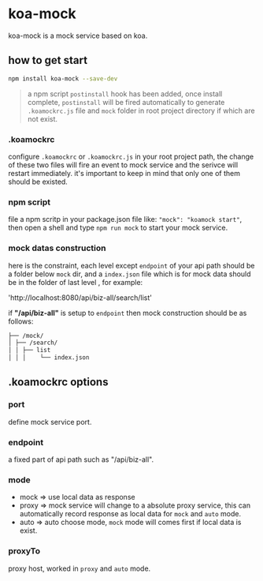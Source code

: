 # koa-mock

koa-mock is a mock service based on koa.

## how to get start

```bash
npm install koa-mock --save-dev
```

> a npm script `postinstall` hook has been added, once install complete, `postinstall` will be fired automatically to generate `.koamockrc.js` file and `mock` folder in root project directory if which are not exist.

### .koamockrc

configure `.koamockrc` or `.koamockrc.js` in your root project path, the change of these two files will fire an event to mock service and the serivce will restart immediately. it's important to keep in mind that only one of them should be existed.

### npm script

file a npm scritp in your package.json file like: `"mock": "koamock start"`, then open a shell and type `npm run mock` to start your mock service.

### mock datas construction

here is the constraint, each level except `endpoint` of your api path should be a folder below `mock` dir, and a `index.json` file which is for mock data should be in the folder of last level , for example:

'http://localhost:8080/api/biz-all/search/list'

if **"/api/biz-all"** is setup to `endpoint` then mock construction should be as follows:

```bash
├── /mock/
│ ├── /search/
│ │ ├── list
│ │ │    └── index.json
```

## .koamockrc options

### port

define mock service port.

### endpoint

a fixed part of api path such as "/api/biz-all".

### mode

- mock => use local data as response
- proxy => mock service will change to a absolute proxy service, this can automatically record response as local data for `mock` and `auto` mode.
- auto => auto choose mode, `mock` mode will comes first if local data is exist.

### proxyTo

proxy host, worked in `proxy` and `auto` mode.
